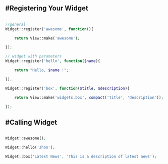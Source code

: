 #Registering Your Widget
----------------------------------

```php

//general
Widget::register('awesome', function(){

	return View::make('awesome');

});

// widget with parameters
Widget::register('hello', function($name){

	return "Hello, $name !";

});

Widget::register('box', function($title, $description){

	return View::make('widgets.box', compact('title', 'description'));

});

```

#Calling Widget 
---------------------------------

```php

Widget::awesome();

Widget::hello('Jhon');

Widget::box('Latest News', 'This is a description of latest news');

```

